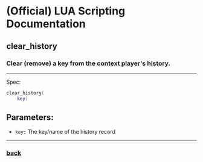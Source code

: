 
# (Official) LUA Scripting Documentation

## clear_history

### Clear (remove) a key from the context player's history.
___
Spec:
```lua
clear_history(
	key)
```
## Parameters:
- `key:` The key/name of the history record

___
### [back](../history)
